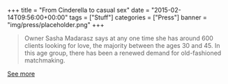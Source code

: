 +++
title = "From Cinderella to casual sex"
date = "2015-02-14T09:56:00+00:00"
tags = ["Stuff"]
categories = ["Press"]
banner = "img/press/placeholder.png"
+++

> Owner Sasha Madarasz says at any one time she has around 600 clients looking for love, the majority between the ages 30 and 45. In this age group, there has been a renewed demand for old-fashioned matchmaking.

<a href="http://www.stuff.co.nz/life-style/love-sex/66159885/from-cinderella-to-casual-sex">See more</a>